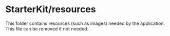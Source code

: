 # StarterKit/resources

This folder contains resources (such as images) needed by the application. This file can
be removed if not needed.
